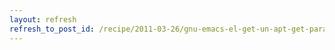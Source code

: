 ```yaml
---
layout: refresh
refresh_to_post_id: /recipe/2011-03-26/gnu-emacs-el-get-un-apt-get-para-emacs.html
---
```

